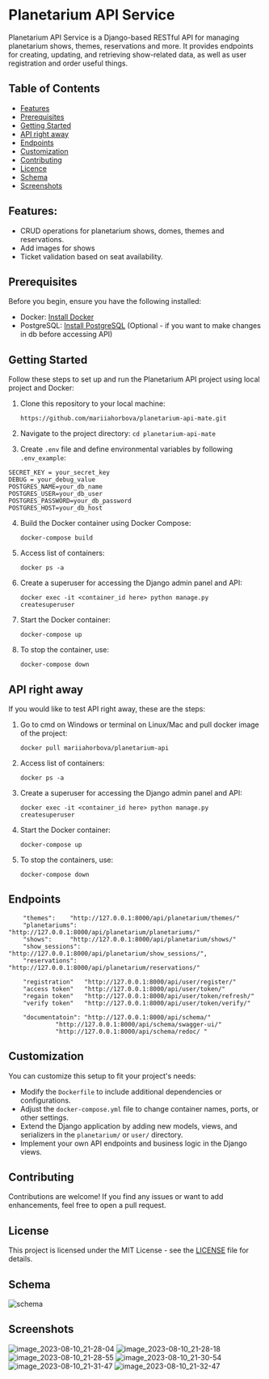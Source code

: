 # Planetarium API Service 
Planetarium  API Service is a Django-based RESTful API for managing planetarium shows, themes, reservations and more. It provides endpoints for creating, updating, and retrieving show-related data, as well as user registration and order useful things. 
## Table of Contents  
- [Features](#features)
- [Prerequisites](#prerequisites) 
- [Getting Started](#getting-started) 
- [API right away](#api-right-away)
- [Endpoints](#endpoints) 
- [Customization](#customization)
- [Contributing](#contributing)
- [Licence](#license)
- [Schema](#schema)
- [Screenshots](#screenshots)

## Features:  
- CRUD operations for planetarium shows, domes, themes and reservations. 
- Add images for shows
- Ticket validation based on seat availability.

## Prerequisites

Before you begin, ensure you have the following installed:

-   Docker: [Install Docker](https://docs.docker.com/get-docker/)
-   PostgreSQL: [Install PostgreSQL](https://www.postgresql.org/download/) (Optional - if you want to make changes in db before accessing API)
## Getting Started

Follow these steps to set up and run the Planetarium API project using 
local project and Docker:

1.  Clone this repository to your local machine:
    
    `https://github.com/mariiahorbova/planetarium-api-mate.git`
2. Navigate to the project directory: `cd planetarium-api-mate` 
3. Create `.env` file and define environmental variables by following `.env_example`: 
```
SECRET_KEY = your_secret_key  
DEBUG = your_debug_value  
POSTGRES_NAME=your_db_name  
POSTGRES_USER=your_db_user  
POSTGRES_PASSWORD=your_db_password  
POSTGRES_HOST=your_db_host
```
4.  Build the Docker container using Docker Compose:

    `docker-compose build`
5. Access list of containers:

	`docker ps -a`
6.  Create a superuser for accessing the Django admin panel and API:

    `docker exec -it <container_id here> python manage.py createsuperuser`
7.  Start the Docker container:

    `docker-compose up` 
8.  To stop the container, use:

    `docker-compose down` 

## API right away
If you would like to test API right away, these are the steps:
1. Go to cmd on Windows or terminal on Linux/Mac and pull docker image of the project:

    `docker pull mariiahorbova/planetarium-api`
2. Access list of containers:

	`docker ps -a`
3.  Create a superuser for accessing the Django admin panel and API:
    
    `docker exec -it <container_id here> python manage.py createsuperuser`
4.  Start the Docker container:

    `docker-compose up` 
5.  To stop the containers, use:

    `docker-compose down` 

## Endpoints  
```
	"themes":	 "http://127.0.0.1:8000/api/planetarium/themes/"
	"planetariums":  "http://127.0.0.1:8000/api/planetarium/planetariums/"
	"shows":	 "http://127.0.0.1:8000/api/planetarium/shows/"
	"show_sessions": "http://127.0.0.1:8000/api/planetarium/show_sessions/",  
	"reservations":  "http://127.0.0.1:8000/api/planetarium/reservations/" 

	"registration"	 "http://127.0.0.1:8000/api/user/register/"
	"access token"	 "http://127.0.0.1:8000/api/user/token/"
	"regain token"	 "http://127.0.0.1:8000/api/user/token/refresh/"
	"verify token"	 "http://127.0.0.1:8000/api/user/token/verify/"

	"documentatoin": "http://127.0.0.1:8000/api/schema/" 
			 "http://127.0.0.1:8000/api/schema/swagger-ui/" 
			 "http://127.0.0.1:8000/api/schema/redoc/ "
```

## Customization

You can customize this setup to fit your project's needs:

-   Modify the `Dockerfile` to include additional dependencies or configurations.
-   Adjust the `docker-compose.yml` file to change container names, ports, or other settings.
-   Extend the Django application by adding new models, views, and serializers in the `planetarium/` or `user/` directory.
-   Implement your own API endpoints and business logic in the Django views.

## Contributing

Contributions are welcome! If you find any issues or want to add enhancements, feel free to open a pull request.

## License

This project is licensed under the MIT License - see the [LICENSE](https://github.com/mariiahorbova/planetarium-api-mate/blob/main/LICENSE) file for details.

## Schema
![schema](https://github.com/mariiahorbova/planetarium-api-mate/assets/44654425/040eade1-05fa-42f7-92ea-a342ad68e46a)


## Screenshots
![image_2023-08-10_21-28-04](https://github.com/mariiahorbova/planetarium-api-mate/assets/44654425/89dc935c-6b68-4b18-815e-876edb78da64)
![image_2023-08-10_21-28-18](https://github.com/mariiahorbova/planetarium-api-mate/assets/44654425/bcc664a8-9285-4083-bee3-58142730f410)
![image_2023-08-10_21-28-55](https://github.com/mariiahorbova/planetarium-api-mate/assets/44654425/fb4de9a7-f882-439b-b39a-108d45b3d288)
![image_2023-08-10_21-30-54](https://github.com/mariiahorbova/planetarium-api-mate/assets/44654425/95a11424-fe87-49a5-be35-d6e3093a3474)
![image_2023-08-10_21-31-47](https://github.com/mariiahorbova/planetarium-api-mate/assets/44654425/d9a3b1e0-056a-445e-a1d8-65cbc7d96f84)
![image_2023-08-10_21-32-47](https://github.com/mariiahorbova/planetarium-api-mate/assets/44654425/417747b7-63cc-4f17-ba81-aa4f85e337ed)
